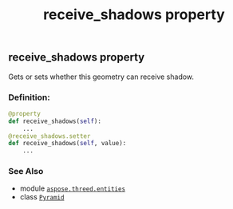 ﻿---
title: receive_shadows property
second_title: Aspose.3D for Python via .NET API References
description: 
type: docs
weight: 190
url: /aspose.threed.entities/pyramid/receive_shadows/
is_root: false
---

## receive_shadows property


Gets or sets whether this geometry can receive shadow.
### Definition:
```python
@property
def receive_shadows(self):
    ...
@receive_shadows.setter
def receive_shadows(self, value):
    ...
```

### See Also
* module [`aspose.threed.entities`](../../)
* class [`Pyramid`](/3d/python-net/aspose.threed.entities/pyramid)
